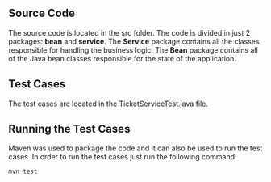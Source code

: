 ## Source Code

The source code is located in the src folder.
The code is divided in just 2 packages: **bean** and **service**.
The **Service** package contains all the classes responsible for handling the business logic.
The **Bean** package contains all of the Java bean classes responsible for the state of the application.

## Test Cases

The test cases are located in the TicketServiceTest.java file.

## Running the Test Cases

Maven was used to package the code and it can also be used to run the test cases.
In order to run the test cases just run the following command:

```
mvn test
```
 
